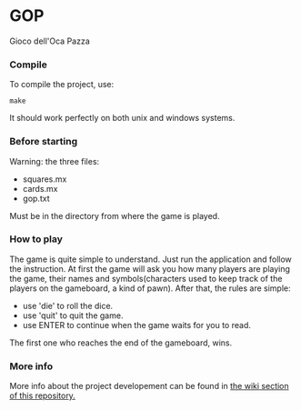 # GOP
Gioco dell'Oca Pazza

### Compile
To compile the project, use:
```
make
```
It should work perfectly on both unix and windows systems.

### Before starting
Warning: the three files:
* squares.mx
* cards.mx
* gop.txt

Must be in the directory from where the game is played.

### How to play
The game is quite simple to understand. Just run the application and follow the instruction. At first the game will ask you how many players are playing the game, their names and symbols(characters used to keep track of the players on the gameboard, a kind of pawn). After that, the rules are simple:
* use 'die' to roll the dice.
* use 'quit' to quit the game.
* use ENTER to continue when the game waits for you to read.

The first one who reaches the end of the gameboard, wins.

### More info
More info about the project developement can be found in [the wiki section of this repository.](https://github.com/Ball-Man/GOP/wiki)